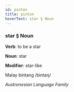 ```yaml
---
id: pinton
title: pinton
hoverText: star § Noun
---
```


### star § Noun

**Verb**: to be a star

**Noun**: star

**Modifier**: star-like

Malay bintang /bintaŋ/

*Austronesian Language Family*